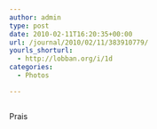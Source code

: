 ```yaml
---
author: admin
type: post
date: 2010-02-11T16:20:35+00:00
url: /journal/2010/02/11/383910779/
yourls_shorturl:
  - http://lobban.org/i/1d
categories:
  - Photos

---
```

<div class="figure">
  <img src="http://andy.lobban.org/photo/1280/383910779/1/tumblr_kxoqqbuqL51qzrl7b" alt="" />
</div>

Prais